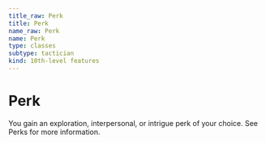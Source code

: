 ```yaml
---
title_raw: Perk
title: Perk
name_raw: Perk
name: Perk
type: classes
subtype: tactician
kind: 10th-level features
---
```


# Perk

You gain an exploration, interpersonal, or intrigue perk of your choice. See Perks for more information.
